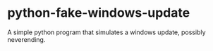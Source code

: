 # python-fake-windows-update
A simple python program that simulates a windows update, possibly neverending.
